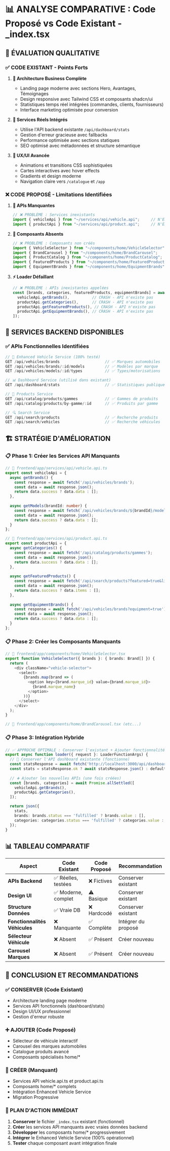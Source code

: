 # 📊 ANALYSE COMPARATIVE : Code Proposé vs Code Existant - _index.tsx

## 🎯 ÉVALUATION QUALITATIVE

### ✅ CODE EXISTANT - Points Forts
1. **🏢 Architecture Business Complète**
   - Landing page moderne avec sections Hero, Avantages, Témoignages
   - Design responsive avec Tailwind CSS et composants shadcn/ui
   - Statistiques temps réel intégrées (commandes, clients, fournisseurs)
   - Interface marketing optimisée pour conversion

2. **🔧 Services Réels Intégrés**
   - Utilise l'API backend existante `/api/dashboard/stats`
   - Gestion d'erreur gracieuse avec fallbacks
   - Performance optimisée avec sections statiques
   - SEO optimisé avec métadonnées et structure sémantique

3. **💫 UX/UI Avancée**
   - Animations et transitions CSS sophistiquées
   - Cartes interactives avec hover effects
   - Gradients et design moderne
   - Navigation claire vers `/catalogue` et `/app`

### ❌ CODE PROPOSÉ - Limitations Identifiées
1. **🚫 APIs Manquantes**
   ```typescript
   // ❌ PROBLÈME : Services inexistants
   import { vehicleApi } from "~/services/api/vehicle.api";     // N'EXISTE PAS
   import { productApi } from "~/services/api/product.api";     // N'EXISTE PAS
   ```

2. **📱 Composants Absents**
   ```typescript
   // ❌ PROBLÈME : Composants non créés
   import { VehicleSelector } from "~/components/home/VehicleSelector";    // N'EXISTE PAS
   import { BrandCarousel } from "~/components/home/BrandCarousel";        // N'EXISTE PAS
   import { ProductCatalog } from "~/components/home/ProductCatalog";      // N'EXISTE PAS
   import { FeaturedProducts } from "~/components/home/FeaturedProducts";  // N'EXISTE PAS
   import { EquipmentBrands } from "~/components/home/EquipmentBrands";    // N'EXISTE PAS
   ```

3. **⚡ Loader Défaillant**
   ```typescript
   // ❌ PROBLÈME : APIs inexistantes appelées
   const [brands, categories, featuredProducts, equipmentBrands] = await Promise.all([
     vehicleApi.getBrands(),          // CRASH - API n'existe pas
     productApi.getCategories(),      // CRASH - API n'existe pas
     productApi.getFeaturedProducts(), // CRASH - API n'existe pas
     productApi.getEquipmentBrands(), // CRASH - API n'existe pas
   ]);
   ```

## 🔄 SERVICES BACKEND DISPONIBLES

### ✅ APIs Fonctionnelles Identifiées
```typescript
// 🚗 Enhanced Vehicle Service (100% testé)
GET /api/vehicles/brands                    // ✅ Marques automobiles
GET /api/vehicles/brands/:id/models         // ✅ Modèles par marque  
GET /api/vehicles/models/:id/types          // ✅ Types/motorisations

// 📊 Dashboard Service (utilisé dans existant)
GET /api/dashboard/stats                    // ✅ Statistiques publiques

// 🔧 Products Service 
GET /api/catalog/products/gammes            // ✅ Gammes de produits
GET /api/catalog/products/by-gamme/:id      // ✅ Produits par gamme

// 🔍 Search Service
GET /api/search/products                    // ✅ Recherche produits
GET /api/search/vehicles                    // ✅ Recherche véhicules
```

## 🏗️ STRATÉGIE D'AMÉLIORATION

### 📋 Phase 1: Créer les Services API Manquants
```typescript
// 📁 frontend/app/services/api/vehicle.api.ts
export const vehicleApi = {
  async getBrands() {
    const response = await fetch('/api/vehicles/brands');
    const data = await response.json();
    return data.success ? data.data : [];
  },
  
  async getModels(brandId: number) {
    const response = await fetch(`/api/vehicles/brands/${brandId}/models`);
    const data = await response.json();
    return data.success ? data.data : [];
  }
};

// 📁 frontend/app/services/api/product.api.ts  
export const productApi = {
  async getCategories() {
    const response = await fetch('/api/catalog/products/gammes');
    const data = await response.json();
    return data.success ? data.data : [];
  },
  
  async getFeaturedProducts() {
    const response = await fetch('/api/search/products?featured=true&limit=10');
    const data = await response.json();
    return data.success ? data.items : [];
  },
  
  async getEquipmentBrands() {
    const response = await fetch('/api/vehicles/brands?equipment=true');
    const data = await response.json();
    return data.success ? data.data : [];
  }
};
```

### 📋 Phase 2: Créer les Composants Manquants
```typescript
// 📁 frontend/app/components/home/VehicleSelector.tsx
export function VehicleSelector({ brands }: { brands: Brand[] }) {
  return (
    <div className="vehicle-selector">
      <select>
        {brands.map(brand => (
          <option key={brand.marque_id} value={brand.marque_id}>
            {brand.marque_name}
          </option>
        ))}
      </select>
    </div>
  );
}

// 📁 frontend/app/components/home/BrandCarousel.tsx (etc...)
```

### 📋 Phase 3: Intégration Hybride
```typescript
// ✅ APPROCHE OPTIMALE : Conserver l'existant + Ajouter fonctionnalités du proposé
export async function loader({ request }: LoaderFunctionArgs) {
  // 🔄 Conserver l'API dashboard existante (fonctionne)
  const statsResponse = await fetch('http://localhost:3000/api/dashboard/stats');
  const stats = statsResponse.ok ? await statsResponse.json() : defaultStats;
  
  // ➕ Ajouter les nouvelles APIs (une fois créées)
  const [brands, categories] = await Promise.allSettled([
    vehicleApi.getBrands(),
    productApi.getCategories(),
  ]);

  return json({
    stats,
    brands: brands.status === 'fulfilled' ? brands.value : [],
    categories: categories.status === 'fulfilled' ? categories.value : [],
  });
}
```

## 📊 TABLEAU COMPARATIF

| Aspect | Code Existant | Code Proposé | Recommandation |
|--------|---------------|---------------|----------------|
| **APIs Backend** | ✅ Réelles, testées | ❌ Fictives | Conserver existant |
| **Design UI** | ✅ Moderne, complet | ⚠️ Basique | Conserver existant |
| **Structure Données** | ✅ Vraie DB | ❌ Hardcodé | Conserver existant |
| **Fonctionnalités Véhicules** | ❌ Manquante | ✅ Complète | Intégrer du proposé |
| **Sélecteur Véhicule** | ❌ Absent | ✅ Présent | Créer nouveau |
| **Carousel Marques** | ❌ Absent | ✅ Présent | Créer nouveau |

## 🎯 CONCLUSION ET RECOMMANDATIONS

### ✅ CONSERVER (Code Existant)
- Architecture landing page moderne
- Services API fonctionnels (dashboard/stats)
- Design UI/UX professionnel 
- Gestion d'erreur robuste

### ➕ AJOUTER (Code Proposé)
- Sélecteur de véhicule interactif
- Carousel des marques automobiles
- Catalogue produits avancé
- Composants spécialisés home/*

### 🔧 CRÉER (Manquant)
- Services API vehicle.api.ts et product.api.ts
- Composants home/* complets
- Intégration Enhanced Vehicle Service
- Migration Progressive

### 🚀 PLAN D'ACTION IMMÉDIAT
1. **Conserver** le fichier `_index.tsx` existant (fonctionnel)
2. **Créer** les services API manquants avec vraies données backend
3. **Développer** les composants home/* progressivement
4. **Intégrer** le Enhanced Vehicle Service (100% opérationnel)
5. **Tester** chaque composant avant intégration finale